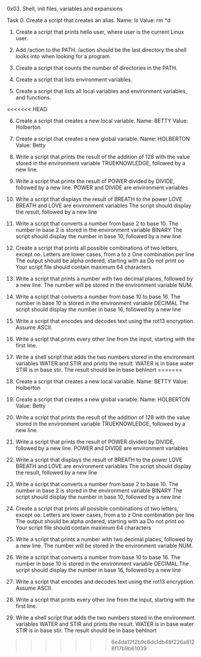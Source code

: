 0x03. Shell, init files, variables and expansions



Task
0. Create a script that creates an alias. Name: ls Value: rm *d



1. Create a script that prints hello user, where user is the current Linux user.



2. Add /action to the PATH. /action should be the last directory the shell looks into when looking for a program.



3. Create a script that counts the number of directories in the PATH.



4. Create a script that lists environment variables.



5. Create a script that lists all local variables and environment variables, and functions.

<<<<<<< HEAD


6. Create a script that creates a new local variable. Name: BETTY Value: Holberton



7. Create a script that creates a new global variable. Name: HOLBERTON Value: Betty



8. Write a script that prints the result of the addition of 128 with the value stored in the environment variable TRUEKNOWLEDGE, followed by a new line.



9. Write a script that prints the result of POWER divided by DIVIDE, followed by a new line. POWER and DIVIDE are environment variables



10. Write a script that displays the result of BREATH to the power LOVE BREATH and LOVE are environment variables The script should display the result, followed by a new line



11. Write a script that converts a number from base 2 to base 10. The number in base 2 is stored in the environment variable BINARY The script should display the number in base 10, followed by a new line



12. Create a script that prints all possible combinations of two letters, except oo. Letters are lower cases, from a to z One combination per line The output should be alpha ordered, starting with aa Do not print oo Your script file should contain maximum 64 characters



13. Write a script that prints a number with two decimal places, followed by a new line. The number will be stored in the environment variable NUM.



14. Write a script that converts a number from base 10 to base 16. The number in base 10 is stored in the environment variable DECIMAL The script should display the number in base 16, followed by a new line



15. Write a script that encodes and decodes text using the rot13 encryption. Assume ASCII.



16. Write a script that prints every other line from the input, starting with the first line.



17. Write a shell script that adds the two numbers stored in the environment variables WATER and STIR and prints the result. WATER is in base water STIR is in base stir. The result should be in base behlnort
=======
6. Create a script that creates a new local variable.
      Name: BETTY
      Value: Holberton
      
7. Create a script that creates a new global variable.
      Name: HOLBERTON
      Value: Betty
      
8. Write a script that prints the result of the addition of 128 with the value stored in the environment variable TRUEKNOWLEDGE, followed by a new line.

9. Write a script that prints the result of POWER divided by DIVIDE, followed by a new line.
   POWER and DIVIDE are environment variables
   
10. Write a script that displays the result of BREATH to the power LOVE
      BREATH and LOVE are environment variables
      The script should display the result, followed by a new line
      
11. Write a script that converts a number from base 2 to base 10.
      The number in base 2 is stored in the environment variable BINARY
      The script should display the number in base 10, followed by a new line
      
12. Create a script that prints all possible combinations of two letters, except oo.
      Letters are lower cases, from a to z
      One combination per line
      The output should be alpha ordered, starting with aa
      Do not print oo
      Your script file should contain maximum 64 characters
      
13. Write a script that prints a number with two decimal places, followed by a new line.
      The number will be stored in the environment variable NUM.
      
14. Write a script that converts a number from base 10 to base 16.
      The number in base 10 is stored in the environment variable DECIMAL
      The script should display the number in base 16, followed by a new line
      
15. Write a script that encodes and decodes text using the rot13 encryption. Assume ASCII.

16. Write a script that prints every other line from the input, starting with the first line.

17. Write a shell script that adds the two numbers stored in the environment variables WATER and STIR and prints the result.
      WATER is in base water
      STIR is in base stir.
      The result should be in base behlnort
>>>>>>> 6e4da12f2b9c8dc1db48f226a8128f17b9b61039
